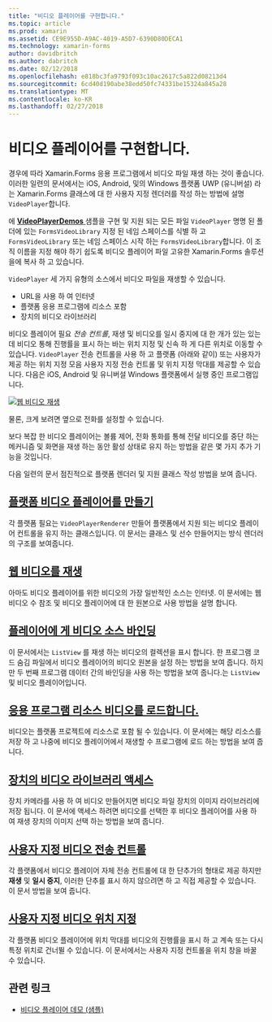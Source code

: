 ```yaml
---
title: "비디오 플레이어를 구현합니다."
ms.topic: article
ms.prod: xamarin
ms.assetid: CE9E955D-A9AC-4019-A5D7-6390D80DECA1
ms.technology: xamarin-forms
author: davidbritch
ms.author: dabritch
ms.date: 02/12/2018
ms.openlocfilehash: e818bc3fa9793f093c10ac2617c5a822d08213d4
ms.sourcegitcommit: 6cd40d190abe38edd50fc74331be15324a845a28
ms.translationtype: MT
ms.contentlocale: ko-KR
ms.lasthandoff: 02/27/2018
---
```

# <a name="implementing-a-video-player"></a>비디오 플레이어를 구현합니다.

경우에 따라 Xamarin.Forms 응용 프로그램에서 비디오 파일 재생 하는 것이 좋습니다. 이러한 일련의 문서에서는 iOS, Android, 및의 Windows 플랫폼 UWP (유니버설) 라는 Xamarin.Forms 클래스에 대 한 사용자 지정 렌더러를 작성 하는 방법에 설명 `VideoPlayer`합니다.

에 [ **VideoPlayerDemos** ](https://developer.xamarin.com/samples/xamarin-forms/customrenderers/VideoPlayerDemos/) 샘플을 구현 및 지원 되는 모든 파일 `VideoPlayer` 명명 된 폴더에 있는 `FormsVideoLibrary` 지정 된 네임 스페이스를 식별 하 고 `FormsVideoLibrary` 또는 네임 스페이스 시작 하는 `FormsVideoLibrary`합니다. 이 조직 이름을 지정 해야 하기 쉽도록 비디오 플레이어 파일 고유한 Xamarin.Forms 솔루션을에 복사 하 고 있습니다.

`VideoPlayer` 세 가지 유형의 소스에서 비디오 파일을 재생할 수 있습니다.

- URL을 사용 하 여 인터넷
- 플랫폼 응용 프로그램에 리소스 포함
- 장치의 비디오 라이브러리

비디오 플레이어 필요 *전송 컨트롤*, 재생 및 비디오를 일시 중지에 대 한 개가 있는 있는데 비디오 통해 진행률을 표시 하는 바는 위치 지정 및 신속 하 게 다른 위치로 이동할 수 있습니다. `VideoPlayer` 전송 컨트롤을 사용 하 고 플랫폼 (아래와 같이) 또는 사용자가 제공 하는 위치 지정 모음 사용자 지정 전송 컨트롤 및 위치 지정 막대를 제공할 수 있습니다. 다음은 iOS, Android 및 유니버설 Windows 플랫폼에서 실행 중인 프로그램입니다.

[![웹 비디오 재생](web-videos-images/playwebvideo-small.png "웹 비디오 재생")](web-videos-images/playwebvideo-large.png "웹 비디오 재생")

물론, 크게 보려면 옆으로 전화를 설정할 수 있습니다.

보다 복잡 한 비디오 플레이어는 볼륨 제어, 전화 통화를 통해 전달 비디오를 중단 하는 메커니즘 및 화면을 재생 하는 동안 활성 상태로 유지 하는 방법을 같은 몇 가지 추가 기능을 것입니다.

다음 일련의 문서 점진적으로 플랫폼 렌더러 및 지원 클래스 작성 방법을 보여 줍니다.

## <a name="creating-the-platform-video-playersplayer-creationmd"></a>[플랫폼 비디오 플레이어를 만들기](player-creation.md)

각 플랫폼 필요는 `VideoPlayerRenderer` 만들어 플랫폼에서 지원 되는 비디오 플레이어 컨트롤을 유지 하는 클래스입니다. 이 문서는 클래스 및 선수 만들어지는 방식 렌더러의 구조를 보여줍니다.

## <a name="playing-a-web-videoweb-videosmd"></a>[웹 비디오를 재생](web-videos.md)

아마도 비디오 플레이어를 위한 비디오의 가장 일반적인 소스는 인터넷. 이 문서에는 웹 비디오 수 참조 및 비디오 플레이어에 대 한 원본으로 사용 방법을 설명 합니다.

## <a name="binding-video-sources-to-the-playersource-bindingsmd"></a>[플레이어에 게 비디오 소스 바인딩](source-bindings.md)

이 문서에서는 `ListView` 를 재생 하는 비디오의 컬렉션을 표시 합니다. 한 프로그램 코드 숨김 파일에서 비디오 플레이어의 비디오 원본을 설정 하는 방법을 보여 줍니다. 하지만 두 번째 프로그램 데이터 간의 바인딩을 사용 하는 방법을 보여 줍니다.는 `ListView` 및 비디오 플레이어입니다.

## <a name="loading-application-resource-videosloading-resourcesmd"></a>[응용 프로그램 리소스 비디오를 로드합니다.](loading-resources.md)

비디오는 플랫폼 프로젝트에 리소스로 포함 될 수 있습니다. 이 문서에는 해당 리소스를 저장 하 고 나중에 비디오 플레이어에서 재생할 수 프로그램에 로드 하는 방법을 보여 줍니다.

## <a name="accessing-the-devices-video-libraryaccessing-librarymd"></a>[장치의 비디오 라이브러리 액세스](accessing-library.md)

장치 카메라를 사용 하 여 비디오 만들어지면 비디오 파일 장치의 이미지 라이브러리에 저장 됩니다. 이 문서에 액세스 하려면 비디오를 선택한 후 비디오 플레이어를 사용 하 여 재생 장치의 이미지 선택 하는 방법을 보여 줍니다.

## <a name="custom-video-transport-controlscustom-transportmd"></a>[사용자 지정 비디오 전송 컨트롤](custom-transport.md)

각 플랫폼에서 비디오 플레이어 자체 전송 컨트롤에 대 한 단추가의 형태로 제공 하지만 **재생** 및 **일시 중지**, 이러한 단추를 표시 하지 않으려면 하 고 직접 제공할 수 있습니다. 이 문서 방법을 보여 줍니다.

## <a name="custom-video-positioningcustom-positioningmd"></a>[사용자 지정 비디오 위치 지정](custom-positioning.md)

각 플랫폼 비디오 플레이어에 위치 막대를 비디오의 진행률을 표시 하 고 계속 또는 다시 특정 위치로 건너뛸 수 있습니다. 이 문서에서는 사용자 지정 컨트롤을 위치 창을 바꿀 수 있습니다.





## <a name="related-links"></a>관련 링크

- [비디오 플레이어 데모 (샘플)](https://developer.xamarin.com/samples/xamarin-forms/customrenderers/VideoPlayerDemos/)
